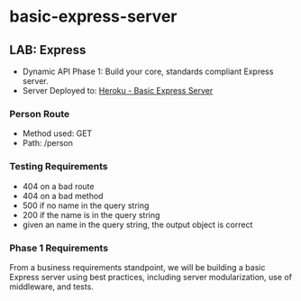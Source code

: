 # basic-express-server

## LAB: Express

- Dynamic API Phase 1: Build your core, standards compliant Express server.
- Server Deployed to: [Heroku - Basic Express Server](https://chattray-basic-express-server.herokuapp.com/)

### Person Route

- Method used: GET
- Path: /person

### Testing Requirements

- 404 on a bad route
- 404 on a bad method
- 500 if no name in the query string
- 200 if the name is in the query string
- given an name in the query string, the output object is correct

### Phase 1 Requirements

From a business requirements standpoint, we will be building a basic Express server using best practices, including server modularization, use of middleware, and tests.
